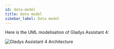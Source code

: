 ```yaml
---
id: data-model
title: Data model
sibebar_label: Data model
---
```


Here is the UML modelisation of Gladys Assistant 4:

<img src="/en/img/docs/architecture/gladys-v4-data-model-11-02-2019.png" alt="Gladys Assistant 4 Architecture" class="img-responsive" />
